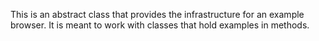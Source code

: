 This is an abstract class that provides the infrastructure for an example browser. It is meant to work with classes that hold examples in methods.